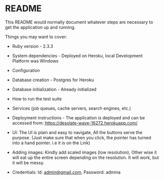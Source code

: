 # README

This README would normally document whatever steps are necessary to get the
application up and running.

Things you may want to cover:

* Ruby version - 2.3.3

* System dependencies - Deployed on Heroku, local Development Platform was Windows

* Configuration

* Database creation - Postgres for Heroku	

* Database initialization - Already initialized

* How to run the test suite

* Services (job queues, cache servers, search engines, etc.)

* Deployment instructions - The application is deployed and can be accessed from: https://desolate-wave-16272.herokuapp.com/

* UI: The UI is plain and easy to navigate, All the buttons serve the purpose. (Just make sure that when you click, the pointer has turned into a hand pointer. i.e it is on the Link)

* Adding images: Kindly add scaled images (low resolution), Other wise it will eat up the entire screen depending on the resolution. It will work, but it will be messy.

* Credentials: Id: admin@gmail.com, Password: admina
